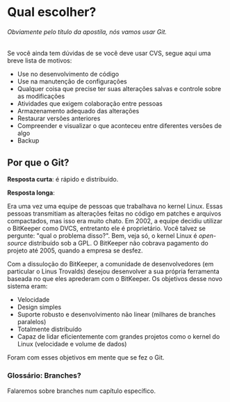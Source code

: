 # Qual escolher?
###### Obviamente pelo título da apostila, nós vamos usar Git.


Se você ainda tem dúvidas de se você deve usar CVS, segue aqui uma breve lista de motivos:

* Use no desenvolvimento de código
* Use na manutenção de configurações
* Qualquer coisa que precise ter suas alterações salvas e controle sobre as modificações
* Atividades que exigem colaboração entre pessoas
* Armazenamento adequado das alterações
* Restaurar versões anteriores
* Compreender e visualizar o que aconteceu entre diferentes versões de algo
* Backup

## Por que o Git?

**Resposta curta**: é rápido e distribuído.

**Resposta longa**:

Era uma vez uma equipe de pessoas que trabalhava no kernel Linux. Essas pessoas transmitiam as alterações feitas no código em patches e arquivos compactados, mas isso era muito chato. Em 2002, a equipe decidiu utilizar o BitKeeper como DVCS, entretanto ele é proprietário. Você talvez se pergunte: "qual o problema disso?". Bem, veja só, o kernel Linux é *open-source* distribuído sob a GPL. O BitKeeper não cobrava pagamento do projeto até 2005, quando a empresa se desfez.

Com a dissuloção do BitKeeper, a comunidade de desenvolvedores (em particular o Linus Trovalds) desejou desenvolver a sua própria ferramenta baseada no que eles aprederam com o BitKeeper. Os objetivos desse novo sistema eram:

* Velocidade
* Design simples
* Suporte robusto e desenvolvimento não linear (milhares de branches paralelos)
* Totalmente distribuído
* Capaz de lidar eficientemente com grandes projetos como o kernel do Linux (velocidade e volume de dados)

Foram com esses objetivos em mente que se fez o Git.

### Glossário: Branches?
Falaremos sobre branches num capítulo específico.